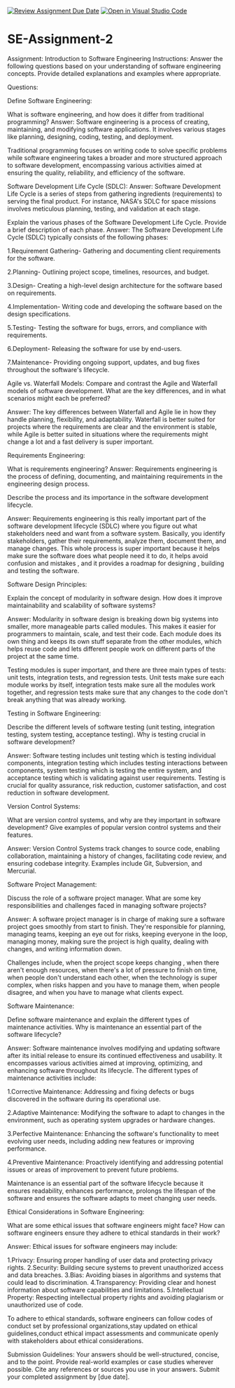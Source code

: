 [![Review Assignment Due Date](https://classroom.github.com/assets/deadline-readme-button-24ddc0f5d75046c5622901739e7c5dd533143b0c8e959d652212380cedb1ea36.svg)](https://classroom.github.com/a/-ucQIGTc)
[![Open in Visual Studio Code](https://classroom.github.com/assets/open-in-vscode-718a45dd9cf7e7f842a935f5ebbe5719a5e09af4491e668f4dbf3b35d5cca122.svg)](https://classroom.github.com/online_ide?assignment_repo_id=15243644&assignment_repo_type=AssignmentRepo)
# SE-Assignment-2
Assignment: Introduction to Software Engineering
Instructions:
Answer the following questions based on your understanding of software engineering concepts. Provide detailed explanations and examples where appropriate.

Questions:

Define Software Engineering:

What is software engineering, and how does it differ from traditional programming?
Answer:
Software engineering is  a process of creating, maintaining, and modifying software applications. It involves various stages like planning, designing, coding, testing, and deployment.

Traditional programming focuses on writing code to solve specific problems while software engineering takes a broader and more structured approach to software development, encompassing various activities aimed at ensuring the quality, reliability, and efficiency of the software.



Software Development Life Cycle (SDLC):
Answer:
Software Development Life Cycle is a series of steps from gathering ingredients (requirements) to serving the final product. For instance, NASA's SDLC for space missions involves meticulous planning, testing, and validation at each stage.

Explain the various phases of the Software Development Life Cycle. Provide a brief description of each phase.
Answer:
The Software Development Life Cycle (SDLC) typically consists of the following phases:

1.Requirement Gathering- Gathering and documenting client requirements for the software.

2.Planning- Outlining project scope, timelines, resources, and budget.

3.Design- Creating a high-level design architecture for the software based on requirements.

4.Implementation- Writing code and developing the software based on the design specifications.

5.Testing- Testing the software for bugs, errors, and compliance with requirements.

6.Deployment- Releasing the software for use by end-users.

7.Maintenance- Providing ongoing support, updates, and bug fixes throughout the software's lifecycle.



Agile vs. Waterfall Models:
Compare and contrast the Agile and Waterfall models of software development. What are the key differences, and in what scenarios might each be preferred?

Answer:
The key differences between Waterfall and Agile lie in how they handle planning, flexibility, and adaptability. Waterfall is better suited for projects where the requirements are clear and the environment is stable, while Agile is better suited in situations where the requirements might change a lot and a fast delivery is super important.



Requirements Engineering:

What is requirements engineering? 
Answer:
  Requirements engineering is the process of defining, documenting, and maintaining requirements in the engineering design process.

Describe the process and its importance in the software development lifecycle.

Answer:
Requirements engineering is this really important part of the software development lifecycle (SDLC) where you figure out what stakeholders need and want from a software system. Basically, you identify stakeholders, gather their requirements, analyze them, document them, and manage changes. This whole process is super important because it helps make sure the software does what people need it to do,  it helps avoid confusion and mistakes , and it provides a roadmap for designing , building and testing the software.



Software Design Principles:

Explain the concept of modularity in software design. How does it improve maintainability and scalability of software systems?

Answer:
Modularity in software design is  breaking down big systems into smaller, more manageable parts called modules. This makes it easier for programmers to maintain, scale, and test their code. Each module does its own thing and keeps its own stuff separate from the other modules, which helps reuse code and lets different people work on different parts of the project at the same time.

Testing modules is super important, and there are three main types of tests: unit tests, integration tests, and regression tests. Unit tests make sure each module works by itself, integration tests make sure all the modules work together, and regression tests make sure that any changes to the code don't break anything that was already working.



Testing in Software Engineering:

Describe the different levels of software testing (unit testing, integration testing, system testing, acceptance testing). Why is testing crucial in software development?

Answer:
Software testing includes unit testing which is testing individual components, integration testing which includes testing interactions between components, system testing which is testing the entire system, and acceptance testing which is validating against user requirements. Testing is crucial for quality assurance, risk reduction, customer satisfaction, and cost reduction in software development.


Version Control Systems:

What are version control systems, and why are they important in software development? Give examples of popular version control systems and their features.

Answer:
Version Control Systems  track changes to source code, enabling collaboration, maintaining a history of changes, facilitating code review, and ensuring codebase integrity. Examples include Git, Subversion, and Mercurial.




Software Project Management:

Discuss the role of a software project manager. What are some key responsibilities and challenges faced in managing software projects?

Answer:
A software project manager is in charge of making sure a software project goes smoothly from start to finish. They're responsible for planning, managing teams, keeping an eye out for risks, keeping everyone in the loop, managing money, making sure the project is high quality, dealing with changes, and writing information down.

Challenges include, when the project scope keeps changing , when there aren't enough resources, when there's a lot of pressure to finish on time, when people don't understand each other, when the technology is super complex, when risks happen and you have to manage them, when people disagree, and when you have to manage what clients expect.



Software Maintenance:

Define software maintenance and explain the different types of maintenance activities. Why is maintenance an essential part of the software lifecycle?

Answer:
Software maintenance involves modifying and updating software after its initial release to ensure its continued effectiveness and usability. It encompasses various activities aimed at improving, optimizing, and enhancing software throughout its lifecycle. The different types of maintenance activities include:

1.Corrective Maintenance: Addressing and fixing defects or bugs discovered in the software during its operational use.

2.Adaptive Maintenance: Modifying the software to adapt to changes in the environment, such as operating system upgrades or hardware changes.

3.Perfective Maintenance: Enhancing the software's functionality to meet evolving user needs, including adding new features or improving performance.

4.Preventive Maintenance: Proactively identifying and addressing potential issues or areas of improvement to prevent future problems.

Maintenance is an essential part of the software lifecycle because it ensures readability, enhances performance, prolongs the lifespan of the software and ensures the software adapts to meet changing user needs.



Ethical Considerations in Software Engineering:

What are some ethical issues that software engineers might face? How can software engineers ensure they adhere to ethical standards in their work?

Answer:
Ethical issues for software engineers may include:

1.Privacy: Ensuring proper handling of user data and protecting privacy rights.
2.Security: Building secure systems to prevent unauthorized access and data breaches.
3.Bias: Avoiding biases in algorithms and systems that could lead to discrimination.
4.Transparency: Providing clear and honest information about software capabilities and limitations.
5.Intellectual Property: Respecting intellectual property rights and avoiding plagiarism or unauthorized use of code.

To adhere to ethical standards, software engineers can follow codes of conduct set by professional organizations,stay updated on ethical guidelines,conduct ethical impact assessments and communicate openly with stakeholders about ethical considerations.






Submission Guidelines:
Your answers should be well-structured, concise, and to the point.
Provide real-world examples or case studies wherever possible.
Cite any references or sources you use in your answers.
Submit your completed assignment by [due date].
